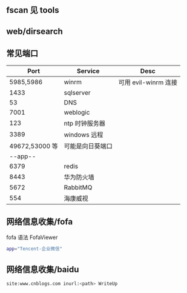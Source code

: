 ## fscan 见 tools

## web/dirsearch

## 常见端口

| Port           | Service          | Desc                 |
| -------------- | ---------------- | -------------------- |
| 5985,5986      | winrm            | 可用 evil-winrm 连接 |
| 1433           | sqlserver        |
| 53             | DNS              |
| 7001           | weblogic         |
| 123            | ntp 时钟服务器   |
| 3389           | windows 远程     |
| 49672,53000 等 | 可能是向日葵端口 |
| --app--        |
| 6379           | redis            |
| 8443           | 华为防火墙       |
| 5672           | RabbitMQ         |
| 554            | 海康威视         |

## 网络信息收集/fofa

fofa 语法
FofaViewer

```sh
app="Tencent-企业微信"
```

## 网络信息收集/baidu

```bash
site:www.cnblogs.com inurl:<path> WriteUp
```
